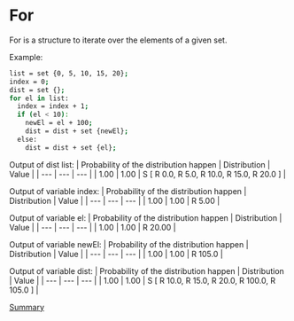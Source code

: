 # For

For is a structure to iterate over the elements of a given set.

Example:
```sh
list = set {0, 5, 10, 15, 20};
index = 0;
dist = set {};
for el in list:
  index = index + 1;
  if (el < 10):
    newEl = el + 100;
    dist = dist + set {newEl};
  else:
    dist = dist + set {el};
```

Output of dist list:
| Probability of the distribution happen | Distribution | Value | 
| --- | --- | --- |
| 1.00 | 1.00 | S [ R 0.0, R 5.0, R 10.0, R 15.0, R 20.0 ] |

Output of variable index:
| Probability of the distribution happen | Distribution | Value | 
| --- | --- | --- |
| 1.00 | 1.00 | R 5.00 |

Output of variable el:
| Probability of the distribution happen | Distribution | Value | 
| --- | --- | --- |
| 1.00 | 1.00 | R 20.00 |

Output of variable newEl:
| Probability of the distribution happen | Distribution | Value | 
| --- | --- | --- |
| 1.00 | 1.00 | R 105.0 |

Output of variable dist:
| Probability of the distribution happen | Distribution | Value | 
| --- | --- | --- |
| 1.00 | 1.00 | S [ R 10.0, R 15.0, R 20.0, R 100.0, R 105.0 ] |


[Summary](https://github.com/gleisonsdm/Kuifje-Documentation)
